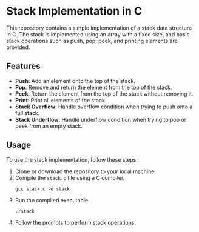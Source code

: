 # Stack Implementation in C

This repository contains a simple implementation of a stack data structure in C. The stack is implemented using an array with a fixed size, and basic stack operations such as push, pop, peek, and printing elements are provided.

## Features

- **Push**: Add an element onto the top of the stack.
- **Pop**: Remove and return the element from the top of the stack.
- **Peek**: Return the element from the top of the stack without removing it.
- **Print**: Print all elements of the stack.
- **Stack Overflow**: Handle overflow condition when trying to push onto a full stack.
- **Stack Underflow**: Handle underflow condition when trying to pop or peek from an empty stack.

## Usage

To use the stack implementation, follow these steps:

1. Clone or download the repository to your local machine.
2. Compile the `stack.c` file using a C compiler.
   ```
   gcc stack.c -o stack
   ```
3. Run the compiled executable.
   ```
   ./stack
   ```
4. Follow the prompts to perform stack operations.
